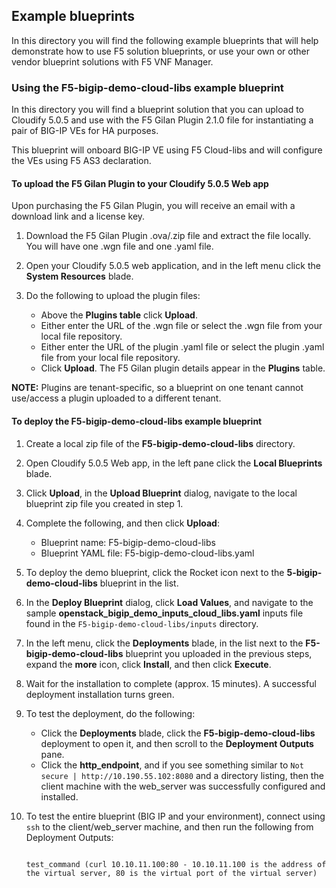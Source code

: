 ## Example blueprints

In this directory you will find the following example blueprints that will help demonstrate how to use F5 solution blueprints, or use your own or other vendor blueprint solutions with F5 VNF Manager.

### Using the F5-bigip-demo-cloud-libs example blueprint

In this directory you will find a blueprint solution that you can upload to Cloudify 5.0.5 and use with the F5 Gilan Plugin 2.1.0 file for instantiating a pair of BIG-IP VEs for HA purposes.

This blueprint will onboard BIG-IP VE using F5 Cloud-libs and will configure the VEs using F5 AS3 declaration. 

#### To upload the F5 Gilan Plugin to your Cloudify 5.0.5 Web app 

Upon purchasing the F5 Gilan Plugin, you will receive an email with a download link and a license key. 

1.	Download the F5 Gilan Plugin .ova/.zip file and extract the file locally. You will have one .wgn file and one .yaml file.
2.	Open your Cloudify 5.0.5 web application, and in the left menu click the **System Resources** blade.
3.	Do the following to upload the plugin files:

     * Above the **Plugins table** click **Upload**.
     * Either enter the URL of the .wgn file or select the .wgn file from your local file repository.
     * Either enter the URL of the plugin .yaml file or select the plugin .yaml file from your local file repository.
     * Click **Upload**. The F5 Gilan plugin details appear in the **Plugins** table.

**NOTE:** Plugins are tenant-specific, so a blueprint on one tenant cannot use/access a plugin uploaded to a different tenant.


#### To deploy the F5-bigip-demo-cloud-libs example blueprint 

1. Create a local zip file of the **F5-bigip-demo-cloud-libs** directory.
2. Open Cloudify 5.0.5 Web app, in the left pane click the **Local Blueprints** blade.
3. Click **Upload**, in the **Upload Blueprint** dialog, navigate to the local blueprint zip file you created in step 1.
4. Complete the following, and then click **Upload**:

     * Blueprint name: F5-bigip-demo-cloud-libs
     * Blueprint YAML file: F5-bigip-demo-cloud-libs.yaml

5. To deploy the demo blueprint, click the Rocket icon next to the **5-bigip-demo-cloud-libs** blueprint in the list.
6. In the **Deploy Blueprint** dialog, click **Load Values**, and navigate to the sample **openstack_bigip_demo_inputs_cloud_libs.yaml** inputs file found in the  ``F5-bigip-demo-cloud-libs/inputs`` directory.
7. In the left menu, click the **Deployments** blade, in the list next to the **F5-bigip-demo-cloud-libs** blueprint you uploaded in the previous steps, expand the **more** icon, click **Install**, and then click **Execute**. 
8. Wait for the installation to complete (approx. 15 minutes). A successful deployment installation turns green.
9. To test the deployment, do the following:

     * Click the **Deployments** blade, click the **F5-bigip-demo-cloud-libs** deployment to open it, and then scroll to the **Deployment Outputs** pane.
     * Click the **http_endpoint**, and if you see something similar to ``Not secure | http://10.190.55.102:8080`` and a directory listing, then the client machine with the web_server was successfully configured and installed. 

10. To test the entire blueprint (BIG IP and your environment), connect using ``ssh`` to the client/web_server machine, and then run the following from Deployment Outputs:

    ```
    
    test_command (curl 10.10.11.100:80 - 10.10.11.100 is the address of the virtual server, 80 is the virtual port of the virtual server) 
    
    ```
    




[1]: https://clouddocs.f5.com/cloud/nfv/latest/